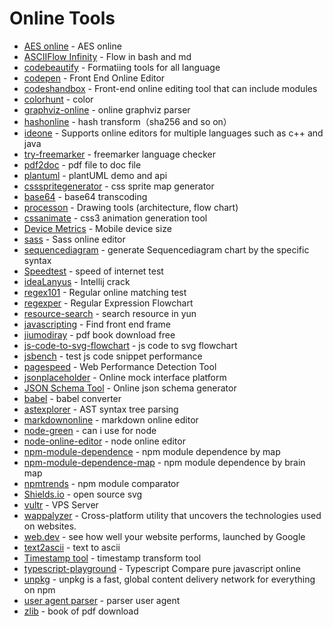 # Online Tools

- [AES online](https://tool.lami.fun/jiami/aes) - AES online
- [ASCIIFlow Infinity](http://asciiflow.com/) - Flow in bash and md
- [codebeautify](https://codebeautify.org/) - Formatiing tools for all language
- [codepen](https://codepen.io/) - Front End Online Editor
- [codeshandbox](https://codesandbox.io/s/) - Front-end online editing tool that can include modules
- [colorhunt](https://colorhunt.co/) - color
- [graphviz-online](http://viz-js.com/) - online graphviz parser
- [hashonline](https://emn178.github.io/online-tools/index.html) - hash transform（sha256 and so on）
- [ideone](https://ideone.com/) - Supports online editors for multiple languages ​​such as c++ and java
- [try-freemarker](https://try.freemarker.apache.org/) - freemarker language checker
- [pdf2doc](https://pdf2doc.com/) - pdf file to doc file
- [plantuml](https://plantuml.com/zh/sequence-diagram) - plantUML demo and api
- [cssspritegenerator](https://spritegen.website-performance.org/) - css sprite map generator
- [base64](http://tool.oschina.net/encrypt?type=3) - base64 transcoding
- [processon](https://www.processon.com/) - Drawing tools (architecture, flow chart)
- [cssanimate](http://cssanimate.com/) - css3 animation generation tool
- [Device Metrics](https://material.io/tools/devices/) - Mobile device size
- [sass](https://www.sassmeister.com/) - Sass online editor
- [sequencediagram](https://sequencediagram.org/index.html?initialData=FABwhgTgLglgxjcA7KACAgqSsHLQIS2nkTBVQGEidTyARYdAWgD58AuGJAMwHtgwcWADcwUAKapC+VhU49+gkWMlUKrFnXl8BQmKImoG+ADxMmcrjoAm4pfpWVGZphyv9b9g5OlmtcMAAbQIAjQQBrYE89byNdZUNCdBMXNwUouxjHQnBiXDICahI8OK9HY1Ytd3iHRIyyiTBuCQgpYDpK7UUswwYAZ3A4cXqeyTogA) - generate Sequencediagram chart by the specific syntax
- [Speedtest](https://www.speedtest.net/) - speed of internet test
- [ideaLanyus](http://idea.lanyus.com/) - Intellij crack
- [regex101](https://regex101.com/) - Regular online matching test
- [regexper](https://regexper.com/) - Regular Expression Flowchart
- [resource-search](https://www.dalipan.com/) - search resource in yun
- [javascripting](https://www.javascripting.com/) - Find front end frame
- [jiumodiray](https://www.jiumodiary.com/) - pdf book download free
- [js-code-to-svg-flowchart](https://bogdan-lyashenko.github.io/js-code-to-svg-flowchart/docs/live-editor/index.html) - js code to svg flowchart
- [jsbench](https://github.com/jsbench/jsbench.github.io) - test js code snippet performance
- [pagespeed](https://developers.google.com/speed/pagespeed/insights/) - Web Performance Detection Tool
- [jsonplaceholder](https://jsonplaceholder.typicode.com/) - Online mock interface platform
- [JSON Schema Tool](https://jsonschema.net/) - Online json schema generator
- [babel](https://babeljs.io/repl) - babel converter
- [astexplorer](https://astexplorer.net/) - AST syntax tree parsing
- [markdownonline](https://stackedit.io/app#)  - markdown online editor
- [node-green](https://node.green/) - can i use for node
- [node-online-editor](https://runkit.com/home) - node online editor
- [npm-module-dependence](http://npm.broofa.com/) - npm module dependence by map
- [npm-module-dependence-map](http://npm.anvaka.com/#/) - npm module dependence by brain map
- [npmtrends](https://www.npmtrends.com/) - npm module comparator
- [Shields.io](https://shields.io/) - open source svg
- [vultr](https://www.vultr.com/) - VPS Server
- [wappalyzer](https://github.com/AliasIO/wappalyzer) - Cross-platform utility that uncovers the technologies used on websites.
- [web.dev](https://web.dev/measure) - see how well your website performs, launched by Google
- [text2ascii](http://patorjk.com/software/taag) - text to ascii
- [Timestamp tool](https://tool.chinaz.com/Tools/unixtime.aspx) - timestamp transform tool
- [typescript-playground](https://www.typescriptlang.org/play/index.html) - Typescript Compare pure javascript online
- [unpkg](https://unpkg.com/) - unpkg is a fast, global content delivery network for everything on npm
- [user agent parser](https://developers.whatismybrowser.com/useragents/parse/) - parser user agent
- [zlib](https://b-ok.cc/) - book  of pdf download